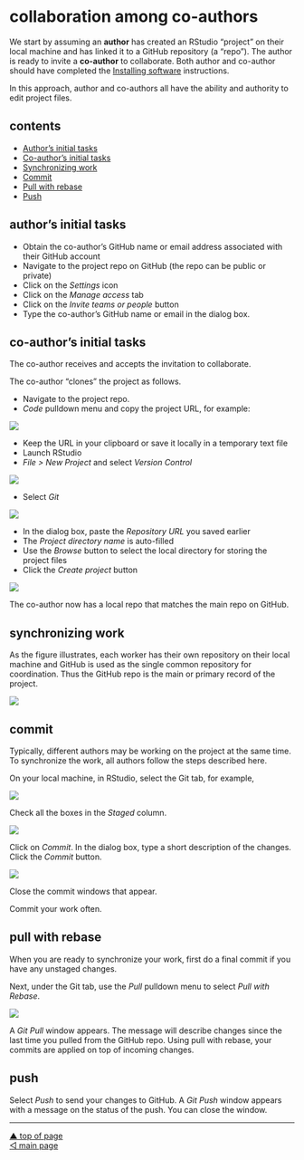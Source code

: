 collaboration among co-authors
================

We start by assuming an **author** has created an RStudio “project” on
their local machine and has linked it to a GitHub repository (a “repo”).
The author is ready to invite a **co-author** to collaborate. Both
author and co-author should have completed the [Installing
software](p001-install-software.md) instructions.

In this approach, author and co-authors all have the ability and
authority to edit project files.

## contents

-   [Author’s initial tasks](#authors-initial-tasks)
-   [Co-author’s initial tasks](#co-authors-initial-tasks)
-   [Synchronizing work](#synchronizing-work)
-   [Commit](#commit)
-   [Pull with rebase](#pull-with-rebase)
-   [Push](#push)

## author’s initial tasks

-   Obtain the co-author’s GitHub name or email address associated with
    their GitHub account
-   Navigate to the project repo on GitHub (the repo can be public or
    private)
-   Click on the *Settings* icon
-   Click on the *Manage access* tab
-   Click on the *Invite teams or people* button
-   Type the co-author’s GitHub name or email in the dialog box.

## co-author’s initial tasks

The co-author receives and accepts the invitation to collaborate.

The co-author “clones” the project as follows.

-   Navigate to the project repo.
-   *Code* pulldown menu and copy the project URL, for example:

![](../resources/git-collab-001.png)

-   Keep the URL in your clipboard or save it locally in a temporary
    text file
-   Launch RStudio
-   *File &gt; New Project* and select *Version Control*

![](../resources/git-collab-002.png)

-   Select *Git*

![](../resources/git-collab-003.png)

-   In the dialog box, paste the *Repository URL* you saved earlier
-   The *Project directory name* is auto-filled
-   Use the *Browse* button to select the local directory for storing
    the project files
-   Click the *Create project* button

![](../resources/git-collab-004.png)

The co-author now has a local repo that matches the main repo on GitHub.

## synchronizing work

As the figure illustrates, each worker has their own repository on their
local machine and GitHub is used as the single common repository for
coordination. Thus the GitHub repo is the main or primary record of the
project.

![](../resources/git-collab-005.png)

## commit

Typically, different authors may be working on the project at the same
time. To synchronize the work, all authors follow the steps described
here.

On your local machine, in RStudio, select the Git tab, for example,

![](../resources/git-collab-006.png)

Check all the boxes in the *Staged* column.

![](../resources/git-collab-007.png)

Click on *Commit*. In the dialog box, type a short description of the
changes. Click the *Commit* button.

![](../resources/git-collab-008.png)

Close the commit windows that appear.

Commit your work often.

## pull with rebase

When you are ready to synchronize your work, first do a final commit if
you have any unstaged changes.

Next, under the Git tab, use the *Pull* pulldown menu to select *Pull
with Rebase*.

![](../resources/git-collab-009.png)

A *Git Pull* window appears. The message will describe changes since the
last time you pulled from the GitHub repo. Using pull with rebase, your
commits are applied on top of incoming changes.

## push

Select *Push* to send your changes to GitHub. A *Git Push* window
appears with a message on the status of the push. You can close the
window.

------------------------------------------------------------------------

<a href="#top">▲ top of page</a>  
[◁ main page](../README.md)
